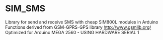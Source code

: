 # SIM_SMS
Library for send and receive SMS with cheap SIM800L modules in Arduino 
Functions derived from GSM-GPRS-GPS library http://www.gsmlib.org/
Optimized for Arduino MEGA 2560 - USING HARDWARE SERIAL 1

